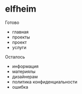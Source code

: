 # elfheim

Готово
- главная
- проекты
- проект
- услуги



Осталось
- информация
- материялы
- дизайнерам
- политика конфиденциальности
- ошибка
